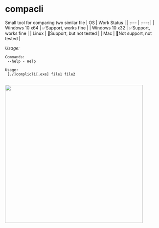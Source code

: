 # compacli
Small tool for comparing two similar file
| OS  | Work Status |
| :--- | :---: |
| Windows 10 x64  | ✅Support, works fine  |
| Windows 10 x32  | ✅Support, works fine  |
| Linux  | 🤔Support, but not tested  |
| Mac  | 🤔Not support, not tested  |

*Usage:*
```
Commands:
 --help - Help

Usage:
 [./]complicli[.exe] file1 file2


```
<img src="https://user-images.githubusercontent.com/46719548/75472952-64923200-59a5-11ea-8697-540e44e0c271.png" width="450">
